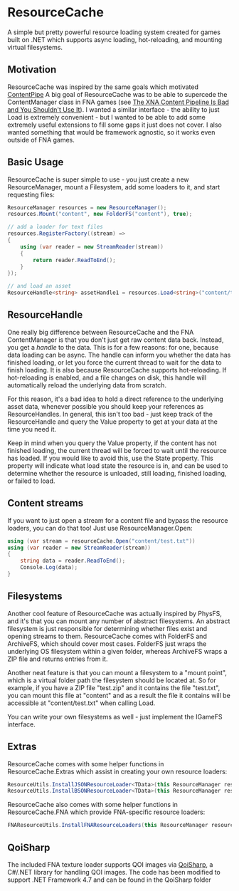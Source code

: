 # ResourceCache

A simple but pretty powerful resource loading system created for games built on .NET which supports async loading, hot-reloading, and mounting virtual filesystems.

## Motivation

ResourceCache was inspired by the same goals which motivated [ContentPipe](https://github.com/GlaireDaggers/ContentPipe)
A big goal of ResourceCache was to be able to supercede the ContentManager class in FNA games (see [The XNA Content Pipeline Is Bad and You Shouldn't Use It](https://flibitijibibo.com/xnacontent.html)). I wanted a similar interface - the ability to just Load<SomeContentType> is extremely convenient - but I wanted to be able to add some extremely useful extensions to fill some gaps it just does not cover. I also wanted something that would be framework agnostic, so it works even outside of FNA games.

## Basic Usage

ResourceCache is super simple to use - you just create a new ResourceManager, mount a Filesystem, add some loaders to it, and start requesting files:

```csharp
ResourceManager resources = new ResourceManager();
resources.Mount("content", new FolderFS("content"), true);

// add a loader for text files
resources.RegisterFactory((stream) =>
{
    using (var reader = new StreamReader(stream))
    {
        return reader.ReadToEnd();
    }
});

// and load an asset
ResourceHandle<string> assetHandle1 = resources.Load<string>("content/test.txt");
```

## ResourceHandle

One really big difference between ResourceCache and the FNA ContentManager is that you don't just get raw content data back. Instead, you get a *handle* to the data. This is for a few reasons: for one, because data loading can be async.
The handle can inform you whether the data has finished loading, or let you force the current thread to wait for the data to finish loading. It is also because ResourceCache supports hot-reloading. If hot-reloading is enabled, and a file changes on disk, this handle will automatically reload the underlying data from scratch. 

For this reason, it's a bad idea to hold a direct reference to the underlying asset data, whenever possible you should keep your references as ResourceHandles. In general, this isn't too bad - just keep track of the ResourceHandle and query the Value property to get at your data at the time you need it.

Keep in mind when you query the Value property, if the content has not finished loading, the current thread will be forced to wait until the resource has loaded. If you would like to avoid this, use the State property.
This property will indicate what load state the resource is in, and can be used to determine whether the resource is unloaded, still loading, finished loading, or failed to load.

## Content streams
    
If you want to just open a stream for a content file and bypass the resource loaders, you can do that too! Just use ResourceManager.Open:

```csharp
using (var stream = resourceCache.Open("content/test.txt"))
using (var reader = new StreamReader(stream))
{
    string data = reader.ReadToEnd();
    Console.Log(data);
}
```
    
## Filesystems

Another cool feature of ResourceCache was actually inspired by PhysFS, and it's that you can mount any number of abstract filesystems. An abstract filesystem is just responsible for determining whether files exist and opening streams to them. ResourceCache comes with FolderFS and ArchiveFS, which should cover most cases. FolderFS just wraps the underlying OS filesystem within a given folder, whereas ArchiveFS wraps a ZIP file and returns entries from it.
    
Another neat feature is that you can mount a filesystem to a "mount point", which is a virtual folder path the filesystem should be located at. So for example, if you have a ZIP file "test.zip" and it contains the file "test.txt", you can mount this file at "content" and as a result the file it contains will be accessible at "content/test.txt" when calling Load.

You can write your own filesystems as well - just implement the IGameFS interface.

## Extras

ResourceCache comes with some helper functions in ResourceCache.Extras which assist in creating your own resource loaders:

```csharp
ResourceUtils.InstallJSONResourceLoader<TData>(this ResourceManager resourceCache, JsonSerializerSettings settings = null); // Registers a resource loader for a type which can be deserialized from JSON using Newtonsoft.JSON
ResourceUtils.InstallBSONResourceLoader<TData>(this ResourceManager resourceCache, JsonSerializerSettings settings = null); // Registers a resource loader for a type which can be deserialized from BSON using Newtonsoft.JSON
```

ResourceCache also comes with some helper functions in ResourceCache.FNA which provide FNA-specific resource loaders:

```csharp
FNAResourceUtils.InstallFNAResourceLoaders(this ResourceManager resourceCache, Game game); // Registers loaders for Effect, Texture2D, TextureCube, and SoundEffect for the given Game instance.
```

## QoiSharp

The included FNA texture loader supports QOI images via [QoiSharp](https://github.com/NUlliiON/QoiSharp), a C#/.NET library for handling QOI images. The code has been modified to support .NET Framework 4.7 and can be found in the QoiSharp folder
